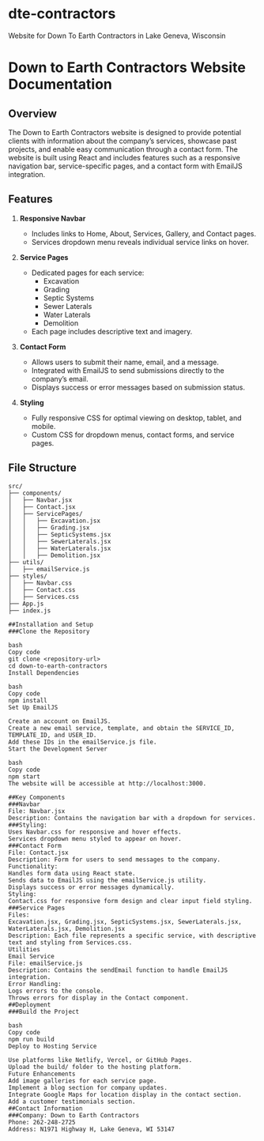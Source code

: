 # dte-contractors

Website for Down To Earth Contractors in Lake Geneva, Wisconsin

# Down to Earth Contractors Website Documentation

## Overview

The Down to Earth Contractors website is designed to provide potential clients with information about the company’s services, showcase past projects, and enable easy communication through a contact form. The website is built using React and includes features such as a responsive navigation bar, service-specific pages, and a contact form with EmailJS integration.

## Features

1. **Responsive Navbar**

   - Includes links to Home, About, Services, Gallery, and Contact pages.
   - Services dropdown menu reveals individual service links on hover.

2. **Service Pages**

   - Dedicated pages for each service:
     - Excavation
     - Grading
     - Septic Systems
     - Sewer Laterals
     - Water Laterals
     - Demolition
   - Each page includes descriptive text and imagery.

3. **Contact Form**

   - Allows users to submit their name, email, and a message.
   - Integrated with EmailJS to send submissions directly to the company’s email.
   - Displays success or error messages based on submission status.

4. **Styling**
   - Fully responsive CSS for optimal viewing on desktop, tablet, and mobile.
   - Custom CSS for dropdown menus, contact forms, and service pages.

## File Structure

```plaintext
src/
├── components/
│   ├── Navbar.jsx
│   ├── Contact.jsx
│   ├── ServicePages/
│   │   ├── Excavation.jsx
│   │   ├── Grading.jsx
│   │   ├── SepticSystems.jsx
│   │   ├── SewerLaterals.jsx
│   │   ├── WaterLaterals.jsx
│   │   ├── Demolition.jsx
├── utils/
│   ├── emailService.js
├── styles/
│   ├── Navbar.css
│   ├── Contact.css
│   ├── Services.css
├── App.js
├── index.js

##Installation and Setup
###Clone the Repository

bash
Copy code
git clone <repository-url>
cd down-to-earth-contractors
Install Dependencies

bash
Copy code
npm install
Set Up EmailJS

Create an account on EmailJS.
Create a new email service, template, and obtain the SERVICE_ID, TEMPLATE_ID, and USER_ID.
Add these IDs in the emailService.js file.
Start the Development Server

bash
Copy code
npm start
The website will be accessible at http://localhost:3000.

##Key Components
###Navbar
File: Navbar.jsx
Description: Contains the navigation bar with a dropdown for services.
###Styling:
Uses Navbar.css for responsive and hover effects.
Services dropdown menu styled to appear on hover.
###Contact Form
File: Contact.jsx
Description: Form for users to send messages to the company.
Functionality:
Handles form data using React state.
Sends data to EmailJS using the emailService.js utility.
Displays success or error messages dynamically.
Styling:
Contact.css for responsive form design and clear input field styling.
###Service Pages
Files:
Excavation.jsx, Grading.jsx, SepticSystems.jsx, SewerLaterals.jsx, WaterLaterals.jsx, Demolition.jsx
Description: Each file represents a specific service, with descriptive text and styling from Services.css.
Utilities
Email Service
File: emailService.js
Description: Contains the sendEmail function to handle EmailJS integration.
Error Handling:
Logs errors to the console.
Throws errors for display in the Contact component.
##Deployment
###Build the Project

bash
Copy code
npm run build
Deploy to Hosting Service

Use platforms like Netlify, Vercel, or GitHub Pages.
Upload the build/ folder to the hosting platform.
Future Enhancements
Add image galleries for each service page.
Implement a blog section for company updates.
Integrate Google Maps for location display in the contact section.
Add a customer testimonials section.
##Contact Information
###Company: Down to Earth Contractors
Phone: 262-248-2725
Address: N1971 Highway H, Lake Geneva, WI 53147
```
